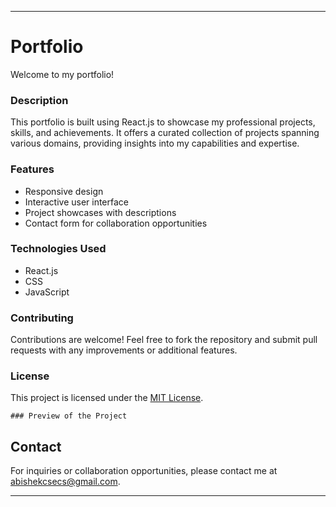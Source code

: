

---

# Portfolio

Welcome to my portfolio!

### Description

This portfolio is built using React.js to showcase my professional projects, skills, and achievements. It offers a curated collection of projects spanning various domains, providing insights into my capabilities and expertise.

### Features

- Responsive design
- Interactive user interface
- Project showcases with descriptions
- Contact form for collaboration opportunities

### Technologies Used

- React.js
- CSS
- JavaScript



### Contributing

Contributions are welcome! Feel free to fork the repository and submit pull requests with any improvements or additional features.

### License

This project is licensed under the [MIT License](LICENSE).


`### Preview of the Project`

## Contact

For inquiries or collaboration opportunities, please contact me at [abishekcsecs@gmail.com](mailto:abishekcsecs@gmail.com).

---
